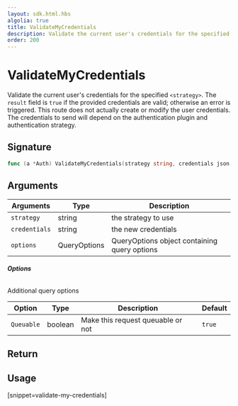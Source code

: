 ```yaml
---
layout: sdk.html.hbs
algolia: true
title: ValidateMyCredentials
description: Validate the current user's credentials for the specified `<strategy>`.
order: 200
---
```


# ValidateMyCredentials

Validate the current user's credentials for the specified `<strategy>`. The `result` field is `true` if the provided credentials are valid; otherwise an error is triggered. This route does not actually create or modify the user credentials. The credentials to send will depend on the authentication plugin and authentication strategy.

## Signature

```go
func (a *Auth) ValidateMyCredentials(strategy string, credentials json.RawMessage, options types.QueryOptions) (bool, error)
```

## Arguments

| Arguments    | Type    | Description
|--------------|---------|-------------
| `strategy` | string | the strategy to use
| `credentials` | string | the new credentials
| `options`  | QueryOptions | QueryOptions object containing query options


###### **Options**

Additional query options

| Option     | Type    | Description                       | Default |
| ---------- | ------- | --------------------------------- | ------- |
| `Queuable` | boolean | Make this request queuable or not | `true`  |


## Return

## Usage

[snippet=validate-my-credentials]
